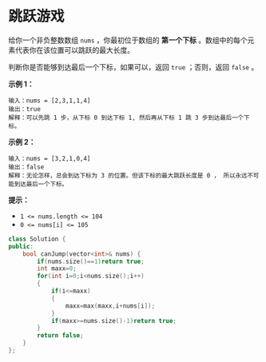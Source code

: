 # 跳跃游戏



给你一个非负整数数组 `nums` ，你最初位于数组的 **第一个下标** 。数组中的每个元素代表你在该位置可以跳跃的最大长度。

判断你是否能够到达最后一个下标，如果可以，返回 `true` ；否则，返回 `false` 。

 

**示例 1：**

```
输入：nums = [2,3,1,1,4]
输出：true
解释：可以先跳 1 步，从下标 0 到达下标 1, 然后再从下标 1 跳 3 步到达最后一个下标。
```

**示例 2：**

```
输入：nums = [3,2,1,0,4]
输出：false
解释：无论怎样，总会到达下标为 3 的位置。但该下标的最大跳跃长度是 0 ， 所以永远不可能到达最后一个下标。
```

 

**提示：**

- `1 <= nums.length <= 104`
- `0 <= nums[i] <= 105`





```c++
class Solution {
public:
    bool canJump(vector<int>& nums) {
        if(nums.size()==1)return true;
        int maxx=0;
        for(int i=0;i<nums.size();i++)
        {
            if(i<=maxx)
            {
                maxx=max(maxx,i+nums[i]);
            }
            if(maxx>=nums.size()-1)return true;
        }
        return false;
    }
};
```

